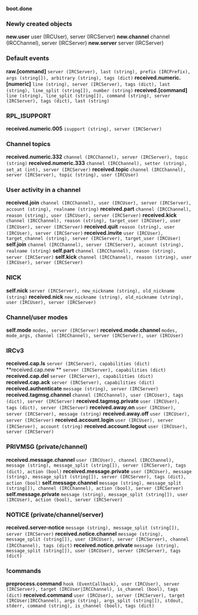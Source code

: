 **boot.done**

### Newly created objects
**new.user**
user (IRCUser), server (IRCServer)
**new.channel**
channel (IRCChannel), server (IRCServer)
**new.server**
server (IRCServer)


### Default events
**raw.[command]**
```server (IRCServer), last (string), prefix (IRCPrefix), args (string[]), arbitrary (string), tags (dict)```
**received.numeric.[numeric]**
```line (string), server (IRCServer), tags (dict), last (string), line_split (string[]), number (string)```
**received.[command]**
```line (string), line_split (string[]), command (string), server (IRCServer), tags (dict), last (string)```

### RPL_ISUPPORT
**received.numeric.005**
```isupport (string), server (IRCServer)```

### Channel topics
**received.numeric.332**
```channel (IRCChannel), server (IRCServer), topic (string)```
**received.numeric.333**
```channel (IRCChannel), setter (string), set_at (int), server (IRCServer)```
**received.topic**
```channel (IRCChannel), server (IRCServer), topic (string), user (IRCUser)```

### User activity in a channel
**received.join**
```channel (IRCChannel), user (IRCUser), server (IRCServer), account (string), realname (string)```
**received.part**
```channel (IRCChannel), reason (string), user (IRCUser), server (IRCServer)```
**received.kick**
```channel (IRCChannel), reason (string), target_user (IRCUser), user (IRCUser), server (IRCServer)```
**received.quit**
```reason (string), user (IRCUser), server (IRCServer)```
**received.invite**
```user (IRCUser), target_channel (string), server (IRCServer), target_user (IRCUser)```
**self.join**
```channel (IRCChannel), server (IRCServer), account (string), realname (string)```
**self.part**
```channel (IRCChannel), reason (string), server (IRCServer)```
**self.kick**
```channel (IRCChannel), reason (string), user (IRCUser), server (IRCServer)```

### NICK
**self.nick**
```server (IRCServer), new_nickname (string), old_nickname (string)```
**received.nick**
```new_nickname (string), old_nickname (string), user (IRCUser), server (IRCServer)```

### Channel/user modes
**self.mode**
```modes, server (IRCServer)```
**received.mode.channel**
```modes, mode_args, channel (IRCChannel), server (IRCServer), user (IRCUser)```

### IRCv3
**received.cap.ls**
```server (IRCServer), capabilities (dict)```
**received.cap.new **
```server (IRCServer), capabilities (dict)```
**received.cap.del**
```server (IRCServer), capabilities (dict)```
**received.cap.ack**
```server (IRCServer), capabilities (dict)```
**received.authenticate**
```message (string), server (IRCServer)```
**received.tagmsg.channel**
```channel (IRCChannel), user (IRCUser), tags (dict), server (IRCServer)```
**received.tagmsg.private**
```user (IRCUser), tags (dict), server (IRCServer)```
**received.away.on**
```user (IRCUser), server (IRCServer), message (string)```
**received.away.off**
```user (IRCUser), server (IRCServer)```
**received.account.login**
```user (IRCUser), server (IRCServer), account (string)```
**received.account.logout**
```user (IRCUser), server (IRCServer)```

### PRIVMSG (private/channel)
**received.message.channel**
```user (IRCUser), channel (IRCChannel), message (string), message_split (string[]), server (IRCServer), tags (dict), action (bool)```
**received.message.private**
```user (IRCUser), message (string), message_split (string[]), server (IRCServer), tags (dict), action (bool)```
**self.message.channel**
```message (string), message_split (string[]), channel (IRCChannel), action (bool), server (IRCServer)```
**self.message.private**
```message (string), message_split (string[]), user (IRCUser), action (bool), server (IRCServer)```

### NOTICE (private/channel/server)
**received.server-notice**
```message (string), message_split (string[]), server (IRCServer)```
**received.notice.channel**
```message (string), message_split (string[]), user (IRCUser), server (IRCServer), channel (IRCChannel), tags (dict)```
**received.notice.private**
```message (string), message_split (string[]), user (IRCUser), server (IRCServer), tags (dict)```

### !commands
**preprocess.command**
```hook (EventCallback), user (IRCUser), server (IRCServer), target (IRCUser|IRCChannel), is_channel (bool), tags (dict)```
**received.command**
```user (IRCUser), server (IRCServer), target (IRCUser|IRCChannel), args (string), args_split (string[]), stdout, stderr, command (string), is_channel (bool), tags (dict)```
